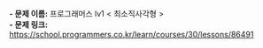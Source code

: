 **- 문제 이름:** 프로그래머스 lv1 < 최소직사각형 >  
**- 문제 링크:** https://school.programmers.co.kr/learn/courses/30/lessons/86491
